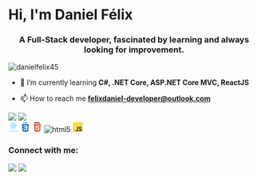 <h1 align="left">Hi, I'm Daniel Félix</h1>
<h3 align="center">A Full-Stack developer, fascinated by learning and always looking for improvement.</h3>
<p align="left"> <img src="https://komarev.com/ghpvc/?username=danielfelix45" alt="danielfelix45" /> </p>


- 🌱 I’m currently learning **C#, .NET Core, ASP.NET Core MVC, ReactJS**

- 📫 How to reach me **felixdaniel-developer@outlook.com**

<div align="left">
  <img height="180em" src="https://github-readme-stats.vercel.app/api?username=danielfelix45&show_icons=true&theme=dark&hide=true&count_private=true"/> 
  <img height="180em" src="https://github-readme-stats.vercel.app/api/top-langs/?username=danielfelix45&layout=compact&langs_count=7&theme=dark"/><br>
  <img src="https://raw.githubusercontent.com/devicons/devicon/master/icons/react/react-original-wordmark.svg" alt="react" width="20" height="20"/>
  <img src="https://raw.githubusercontent.com/devicons/devicon/master/icons/css3/css3-plain-wordmark.svg" alt="css3"  width="20" height="20"/>
  <img src="https://raw.githubusercontent.com/devicons/devicon/master/icons/html5/html5-original-wordmark.svg" alt="html5"  width="20" height="20"/>
  <img src="https://raw.githubusercontent.com/devicons/devicon/master/icons/csharp/csharp-original-wordmark.svg" alt="html5"  width="20" height="20"/>
  <img src="https://raw.githubusercontent.com/devicons/devicon/master/icons/javascript/javascript-original.svg" alt="javascript" width="20" height="20"/>
</div>

<h3 align="left">Connect with me:</h3>
<div>  
  <a href="https://www.linkedin.com/in/daniel-felix-developer/" target="_blank"><img src="https://img.shields.io/badge/-LinkedIn-%230077B5?style=for-the-badge&logo=linkedin&logoColor=white" target="_blank"></a> 
 <a href = "mailto:felixdaniel-developer@outlook.com"><img src="https://img.shields.io/badge/Outlook-D14836?style=for-the-badge&logo=outlook&logoColor=blue" target="_blank"></a>
 </div>




